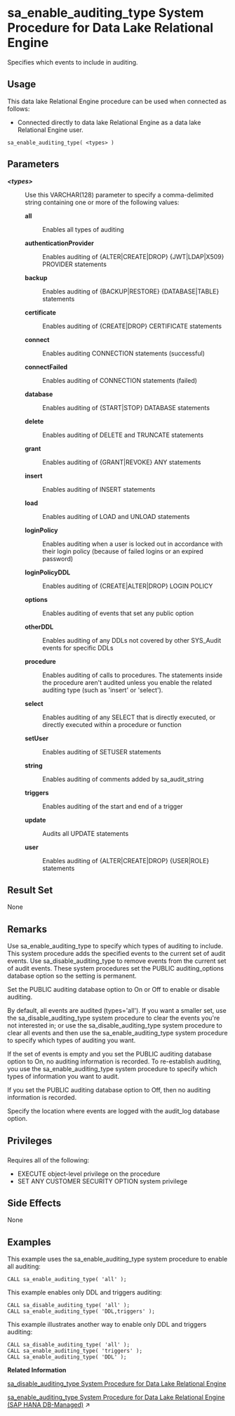 <!-- loio3be5b83e6c5f1014876dd3101b181f8a -->

# sa\_enable\_auditing\_type System Procedure for Data Lake Relational Engine

Specifies which events to include in auditing.



<a name="loio3be5b83e6c5f1014876dd3101b181f8a__section_rpg_3dw_f4b"/>

## Usage

This data lake Relational Engine procedure can be used when connected as follows:

-   Connected directly to data lake Relational Engine as a data lake Relational Engine user.



```
sa_enable_auditing_type( <types> )
```



<a name="loio3be5b83e6c5f1014876dd3101b181f8a__sa_enable_auditing_type_parm1"/>

## Parameters


<dl>
<dt><b>

*<types\>* 

</b></dt>
<dd>

Use this VARCHAR\(128\) parameter to specify a comma-delimited string containing one or more of the following values:


<dl>
<dt><b>

all

</b></dt>
<dd>

Enables all types of auditing



</dd><dt><b>

authenticationProvider

</b></dt>
<dd>

Enables auditing of \{ALTER|CREATE|DROP\} \{JWT|LDAP|X509\} PROVIDER statements



</dd><dt><b>

backup

</b></dt>
<dd>

Enables auditing of \{BACKUP|RESTORE\} \{DATABASE|TABLE\} statements



</dd><dt><b>

certificate

</b></dt>
<dd>

Enables auditing of \{CREATE|DROP\} CERTIFICATE statements



</dd><dt><b>

connect

</b></dt>
<dd>

Enables auditing CONNECTION statements \(successful\)



</dd><dt><b>

connectFailed

</b></dt>
<dd>

Enables auditing of CONNECTION statements \(failed\)



</dd><dt><b>

database

</b></dt>
<dd>

Enables auditing of \{START|STOP\} DATABASE statements



</dd><dt><b>

delete

</b></dt>
<dd>

Enables auditing of DELETE and TRUNCATE statements



</dd><dt><b>

grant

</b></dt>
<dd>

Enables auditing of \{GRANT|REVOKE\} ANY statements



</dd><dt><b>

insert

</b></dt>
<dd>

Enables auditing of INSERT statements



</dd><dt><b>

load

</b></dt>
<dd>

Enables auditing of LOAD and UNLOAD statements



</dd><dt><b>

loginPolicy

</b></dt>
<dd>

Enables auditing when a user is locked out in accordance with their login policy \(because of failed logins or an expired password\)



</dd><dt><b>

loginPolicyDDL

</b></dt>
<dd>

Enables auditing of \{CREATE|ALTER|DROP\} LOGIN POLICY



</dd><dt><b>

options

</b></dt>
<dd>

Enables auditing of events that set any public option



</dd><dt><b>

otherDDL

</b></dt>
<dd>

Enables auditing of any DDLs not covered by other SYS\_Audit events for specific DDLs



</dd><dt><b>

procedure

</b></dt>
<dd>

Enables auditing of calls to procedures. The statements inside the procedure aren't audited unless you enable the related auditing type \(such as 'insert' or 'select'\).



</dd><dt><b>

select

</b></dt>
<dd>

Enables auditing of any SELECT that is directly executed, or directly executed within a procedure or function



</dd><dt><b>

setUser

</b></dt>
<dd>

Enables auditing of SETUSER statements



</dd><dt><b>

string

</b></dt>
<dd>

Enables auditing of comments added by sa\_audit\_string



</dd><dt><b>

triggers

</b></dt>
<dd>

Enables auditing of the start and end of a trigger



</dd><dt><b>

update

</b></dt>
<dd>

Audits all UPDATE statements



</dd><dt><b>

user

</b></dt>
<dd>

Enables auditing of \{ALTER|CREATE|DROP\} \{USER|ROLE\} statements



</dd>
</dl>



</dd>
</dl>



<a name="loio3be5b83e6c5f1014876dd3101b181f8a__sa_enable_auditing_type_result1"/>

## Result Set

None



<a name="loio3be5b83e6c5f1014876dd3101b181f8a__sa_enable_auditing_type_remarks1"/>

## Remarks

Use sa\_enable\_auditing\_type to specify which types of auditing to include. This system procedure adds the specified events to the current set of audit events. Use sa\_disable\_auditing\_type to remove events from the current set of audit events. These system procedures set the PUBLIC auditing\_options database option so the setting is permanent.

Set the PUBLIC auditing database option to On or Off to enable or disable auditing.

By default, all events are audited \(types='all'\). If you want a smaller set, use the sa\_disable\_auditing\_type system procedure to clear the events you're not interested in; or use the sa\_disable\_auditing\_type system procedure to clear all events and then use the sa\_enable\_auditing\_type system procedure to specify which types of auditing you want.

If the set of events is empty and you set the PUBLIC auditing database option to On, no auditing information is recorded. To re-establish auditing, you use the sa\_enable\_auditing\_type system procedure to specify which types of information you want to audit.

If you set the PUBLIC auditing database option to Off, then no auditing information is recorded.

Specify the location where events are logged with the audit\_log database option.



<a name="loio3be5b83e6c5f1014876dd3101b181f8a__sa_enable_auditing_type_priv1"/>

## Privileges



### 

Requires all of the following:

-   EXECUTE object-level privilege on the procedure
-   SET ANY CUSTOMER SECURITY OPTION system privilege



<a name="loio3be5b83e6c5f1014876dd3101b181f8a__sa_enable_auditing_type_sideefects1"/>

## Side Effects

None



<a name="loio3be5b83e6c5f1014876dd3101b181f8a__sa_enable_auditing_type_examples1"/>

## Examples

This example uses the sa\_enable\_auditing\_type system procedure to enable all auditing:

```
CALL sa_enable_auditing_type( 'all' );
```

This example enables only DDL and triggers auditing:

```
CALL sa_disable_auditing_type( 'all' );
CALL sa_enable_auditing_type( 'DDL,triggers' );
```

This example illustrates another way to enable only DDL and triggers auditing:

```
CALL sa_disable_auditing_type( 'all' );
CALL sa_enable_auditing_type( 'triggers' );
CALL sa_enable_auditing_type( 'DDL' );
```

**Related Information**  


[sa\_disable\_auditing\_type System Procedure for Data Lake Relational Engine](sa-disable-auditing-type-system-procedure-for-data-lake-relational-engine-3be5a6b.md "Disables auditing of specific events.")

[sa_enable_auditing_type System Procedure for Data Lake Relational Engine (SAP HANA DB-Managed)](https://help.sap.com/viewer/a898e08b84f21015969fa437e89860c8/2024_1_QRC/en-US/7bde72cc9e33425088c9b0d6a361d380.html "Specifies which events to include in auditing.") :arrow_upper_right:

